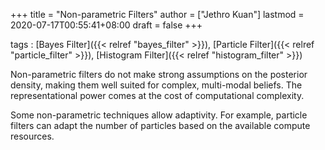 +++
title = "Non-parametric Filters"
author = ["Jethro Kuan"]
lastmod = 2020-07-17T00:55:41+08:00
draft = false
+++

tags
: [Bayes Filter]({{< relref "bayes_filter" >}}), [Particle Filter]({{< relref "particle_filter" >}}), [Histogram Filter]({{< relref "histogram_filter" >}})

Non-parametric filters do not make strong assumptions on the posterior
density, making them well suited for complex, multi-modal beliefs. The
representational power comes at the cost of computational complexity.

Some non-parametric techniques allow adaptivity. For example, particle filters
can adapt the number of particles based on the available compute resources.
